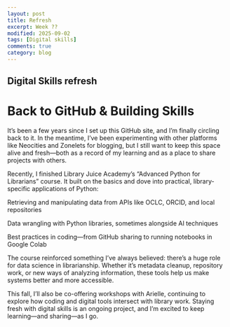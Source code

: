 ```yaml
---
layout: post
title: Refresh
excerpt: Week ??
modified: 2025-09-02
tags: [Digital skills]
comments: true
category: blog
---
```


## Digital Skills refresh

# Back to GitHub & Building Skills

It’s been a few years since I set up this GitHub site, and I’m finally circling back to it. In the meantime, I’ve been experimenting with other platforms like Neocities and Zonelets for blogging, but I still want to keep this space alive and fresh—both as a record of my learning and as a place to share projects with others.

Recently, I finished Library Juice Academy’s “Advanced Python for Librarians” course. It built on the basics and dove into practical, library-specific applications of Python:

Retrieving and manipulating data from APIs like OCLC, ORCID, and local repositories

Data wrangling with Python libraries, sometimes alongside AI techniques

Best practices in coding—from GitHub sharing to running notebooks in Google Colab

The course reinforced something I’ve always believed: there’s a huge role for data science in librarianship. Whether it’s metadata cleanup, repository work, or new ways of analyzing information, these tools help us make systems better and more accessible.

This fall, I’ll also be co-offering workshops with Arielle, continuing to explore how coding and digital tools intersect with library work. Staying fresh with digital skills is an ongoing project, and I’m excited to keep learning—and sharing—as I go.
